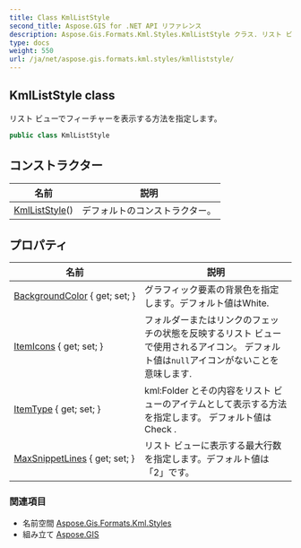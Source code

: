```yaml
---
title: Class KmlListStyle
second_title: Aspose.GIS for .NET API リファレンス
description: Aspose.Gis.Formats.Kml.Styles.KmlListStyle クラス. リスト ビューでフィーチャーを表示する方法を指定します
type: docs
weight: 550
url: /ja/net/aspose.gis.formats.kml.styles/kmlliststyle/
---
```

## KmlListStyle class

リスト ビューでフィーチャーを表示する方法を指定します。

```csharp
public class KmlListStyle
```

## コンストラクター

| 名前 | 説明 |
| --- | --- |
| [KmlListStyle](kmlliststyle/)() | デフォルトのコンストラクター。 |

## プロパティ

| 名前 | 説明 |
| --- | --- |
| [BackgroundColor](../../aspose.gis.formats.kml.styles/kmlliststyle/backgroundcolor/) { get; set; } | グラフィック要素の背景色を指定します。デフォルト値はWhite. |
| [ItemIcons](../../aspose.gis.formats.kml.styles/kmlliststyle/itemicons/) { get; set; } | フォルダーまたはリンクのフェッチの状態を反映するリスト ビューで使用されるアイコン。 デフォルト値は`null`アイコンがないことを意味します. |
| [ItemType](../../aspose.gis.formats.kml.styles/kmlliststyle/itemtype/) { get; set; } | kml:Folder とその内容をリスト ビューのアイテムとして表示する方法を指定します。 デフォルト値はCheck . |
| [MaxSnippetLines](../../aspose.gis.formats.kml.styles/kmlliststyle/maxsnippetlines/) { get; set; } | リスト ビューに表示する最大行数を指定します。デフォルト値は「2」です。 |

### 関連項目

* 名前空間 [Aspose.Gis.Formats.Kml.Styles](../../aspose.gis.formats.kml.styles/)
* 組み立て [Aspose.GIS](../../)


